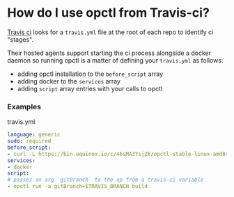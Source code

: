# How do I use opctl from Travis-ci?

[Travis ci](https://travis-ci.org/) looks for a `travis.yml` file at the root of each repo to identify ci "stages".

Their hosted agents support starting the ci process alongside a docker daemon so running opctl is
a matter of defining your `travis.yml` as follows:

- adding opctl installation to the `before_script` array
- adding docker to the `services` array
- adding `script` array entries with your calls to opctl

### Examples

travis.yml
```yaml
language: generic
sudo: required
before_script:
- curl -L https://bin.equinox.io/c/46sMA3YsjZ6/opctl-stable-linux-amd64.tgz | sudo tar -xzv -C /usr/local/bin
services:
- docker
script:
# passes an arg `gitBranch` to the op from a travis-ci variable
- opctl run -a gitBranch=$TRAVIS_BRANCH build
```

